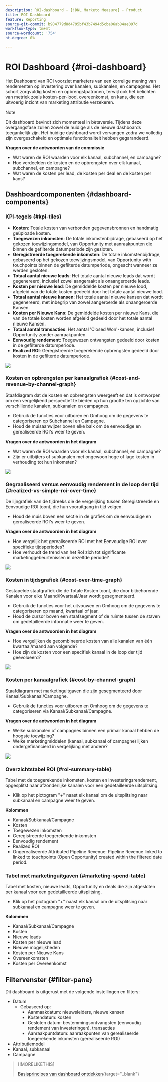 ```yaml
---
description: ROI-dashboard - [!DNL Marketo Measure] - Product
title: ROI Dashboard
feature: Reporting
source-git-commit: b984779d8d4795bf43b7494d5cba06ab84ae097d
workflow-type: tm+mt
source-wordcount: '754'
ht-degree: 0%

---
```


# ROI Dashboard {#roi-dashboard}

Het Dashboard van ROI voorziet marketers van een korrelige mening van rendementen op investering over kanalen, subkanalen, en campagnes. Het schort zorgvuldig kosten en opbrengstpatronen, terwijl ook het belichten van metriek zoals kosten-per-lood, overeenkomst, en kans, die een uitvoerig inzicht van marketing attributie verzekeren.

>[!NOTE]
>
>Dit dashboard bevindt zich momenteel in bètaversie. Tijdens deze overgangsfase zullen zowel de huidige als de nieuwe dashboards toegankelijk zijn. Het huidige dashboard wordt vervangen zodra we volledig zijn overgeschakeld en optimale functionaliteit hebben gegarandeerd.

**Vragen over de antwoorden van de commissie**

* Wat waren de ROI waarden voor elk kanaal, subchannel, en campagne?
* Hoe verdeelden de kosten en de opbrengsten over elk kanaal, subchannel, en campagne?
* Wat waren de kosten per lead, de kosten per deal en de kosten per kans?

## Dashboardcomponenten {#dashboard-components}

### KPI-tegels {#kpi-tiles}

* **Kosten**: Totale kosten van verbonden gegevensbronnen en handmatig geüploade kosten.
* **Toegewezen inkomsten**: De totale inkomstenbijdrage, gebaseerd op het gekozen toewijzingsmodel, van Opportunity met aanraakpunten die binnen de gefilterde datumperiode zijn gesloten.
* **Geregistreerde toegerekende inkomsten**: De totale inkomstenbijdrage, gebaseerd op het gekozen toewijzingsmodel, van Opportunity with touchpoints binnen de gefilterde datumperiode, ongeacht wanneer ze werden gesloten.
* **Totaal aantal nieuwe leads**: Het totale aantal nieuwe leads dat wordt gegenereerd, inclusief zowel aangeraakt als onaangeroerde leads.
* **Kosten per nieuwe lead**: De gemiddelde kosten per nieuwe lood, afgeleid van de totale kosten gedeeld door het totale aantal nieuwe lood.
* **Totaal aantal nieuwe kansen**: Het totale aantal nieuwe kansen dat wordt gegenereerd, met inbegrip van zowel aangeroerde als onaangeroerde Kansen.
* **Kosten per Nieuwe Kans**: De gemiddelde kosten per nieuwe Kans, die van de totale kosten worden afgeleid gedeeld door het totale aantal nieuwe Kansen.
* **Totaal aantal transacties**: Het aantal &#39;Closed Won&#39;-kansen, inclusief Opportunity zonder aanraakpunten.
* **Eenvoudig rendement**: Toegewezen ontvangsten gedeeld door kosten in de gefilterde datumperiode.
* **Realized ROI**: Geregistreerde toegerekende opbrengsten gedeeld door kosten in de gefilterde datumperiode.

![](assets/roi-dashboard-1.png)

### Kosten en opbrengsten per kanaalgrafiek {#cost-and-revenue-by-channel-graph}

Staafdiagram dat de kosten en opbrengsten weergeeft en dat is ontworpen om een vergelijkend perspectief te bieden op hun grootte ten opzichte van verschillende kanalen, subkanalen en campagnes.

* Gebruik de functies voor uitboren en Omhoog om de gegevens te categoriseren op Subchannel en Campagne.
* Houd de muisaanwijzer boven elke balk om de eenvoudige en gerealiseerde ROI&#39;s weer te geven.

**Vragen over de antwoorden in het diagram**

* Wat waren de ROI waarden voor elk kanaal, subchannel, en campagne?
* Zijn er uitbijters of subkanalen met ongewoon hoge of lage kosten in verhouding tot hun inkomsten?

![](assets/roi-dashboard-2.png)

### Gegraaliseerd versus eenvoudig rendement in de loop der tijd {#realized-vs-simple-roi-over-time}

De lijngrafiek van de tijdreeks die de vergelijking tussen Geregistreerde en Eenvoudige ROI toont, die hun vooruitgang in tijd volgen.

* Houd de muis boven een sectie in de grafiek om de eenvoudige en gerealiseerde ROI&#39;s weer te geven.

**Vragen over de antwoorden in het diagram**

* Hoe vergelijk het gerealiseerde ROI met het Eenvoudige ROI over specifieke tijdsperiodes?
* Hoe verhoudt de trend van het RoI zich tot significante marketinggebeurtenissen in dezelfde periode?

![](assets/roi-dashboard-3.png)

### Kosten in tijdsgrafiek {#cost-over-time-graph}

Gestapelde staafgrafiek die de Totale Kosten toont, die door bijbehorende Kanalen voor elke Maand/Kwartaal/Jaar wordt gesegmenteerd.

* Gebruik de functies voor het uitvouwen en Omhoog om de gegevens te categoriseren op maand, kwartaal of jaar.
* Houd de cursor boven een staafsegment of de ruimte tussen de staven om gedetailleerde informatie weer te geven.

**Vragen over de antwoorden in het diagram**

* Hoe vergelijken de gecombineerde kosten van alle kanalen van één kwartaal/maand aan volgende?
* Hoe zijn de kosten voor een specifiek kanaal in de loop der tijd geëvolueerd?

![](assets/roi-dashboard-4.png)

### Kosten per kanaalgrafiek {#cost-by-channel-graph}

Staafdiagram met marketinguitgaven die zijn gesegmenteerd door Kanaal/Subkanaal/Campagne.

* Gebruik de functies voor uitboren en Omhoog om de gegevens te categoriseren via Kanaal/Subkanaal/Campagne.

**Vragen over de antwoorden in het diagram**

* Welke subkanalen of campagnes binnen een primair kanaal hebben de hoogste toewijzing?
* Welke marketingmiddelen (kanaal, subkanaal of campagne) lijken ondergefinancierd in vergelijking met andere?

![](assets/roi-dashboard-5.png)

### Overzichtstabel ROI {#roi-summary-table}

Tabel met de toegerekende inkomsten, kosten en investeringsrendement, opgesplitst naar afzonderlijke kanalen voor een gedetailleerde uitsplitsing.

* Klik op het pictogram &quot;+&quot; naast elk kanaal om de uitsplitsing naar subkanaal en campagne weer te geven.

**Kolommen**

* Kanaal/Subkanaal/Campagne
* Kosten
* Toegewezen inkomsten
* Geregistreerde toegerekende inkomsten
* Eenvoudig rendement
* Realized ROI
* Ongerealiseerde Attributed Pipeline Revenue: Pipeline Revenue linked to linked to touchpoints (Open Opportunity) created within the filtered date period.

### Tabel met marketinguitgaven {#marketing-spend-table}

Tabel met kosten, nieuwe leads, Opportunity en deals die zijn afgesloten per kanaal voor een gedetailleerde uitsplitsing.

* Klik op het pictogram &quot;+&quot; naast elk kanaal om de uitsplitsing naar subkanaal en campagne weer te geven.

**Kolommen**

* Kanaal/Subkanaal/Campagne
* Kosten
* Nieuwe leads
* Kosten per nieuwe lead
* Nieuwe mogelijkheden
* Kosten per Nieuwe Kans
* Overeenkomsten
* Kosten per Overeenkomst

## Filtervenster {#filter-pane}

Dit dashboard is uitgerust met de volgende instellingen en filters:

* Datum
   * Gebaseerd op:
      * Aanmaakdatum: nieuwsleiders, nieuwe kansen
      * Kostendatum: kosten
      * Gesloten datum: bestemmingsontvangsten (eenvoudig rendement van investeringen), transacties
      * Aanraakpuntdatum: aanraakpunten van gerealiseerde toegerekende inkomsten (gerealiseerde ROI)
* Attributiemodel
* Kanaal, subkanaal
* Campagne

>[!MORELIKETHIS]
>
>[Basisprincipes van dashboard ontdekken](/help/marketo-measure-discover-ui/dashboards/discover-dashboard-basics.md){target="_blank"}
